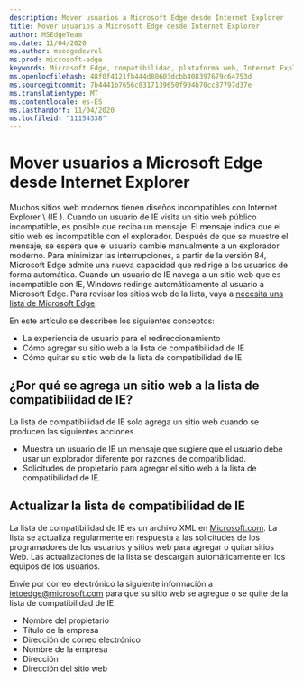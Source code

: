 ```yaml
---
description: Mover usuarios a Microsoft Edge desde Internet Explorer
title: Mover usuarios a Microsoft Edge desde Internet Explorer
author: MSEdgeTeam
ms.date: 11/04/2020
ms.author: msedgedevrel
ms.prod: microsoft-edge
keywords: Microsoft Edge, compatibilidad, plataforma web, Internet Explorer
ms.openlocfilehash: 48f0f4121fb444d80603dcbb408397679c64753d
ms.sourcegitcommit: 7b4441b7656c8317139650f904b70cc87797d37e
ms.translationtype: MT
ms.contentlocale: es-ES
ms.lasthandoff: 11/04/2020
ms.locfileid: "11154338"
---
```

# Mover usuarios a Microsoft Edge desde Internet Explorer 

Muchos sitios web modernos tienen diseños incompatibles con Internet Explorer \ (IE \).  Cuando un usuario de IE visita un sitio web público incompatible, es posible que reciba un mensaje.  El mensaje indica que el sitio web es incompatible con el explorador.  Después de que se muestre el mensaje, se espera que el usuario cambie manualmente a un explorador moderno.  Para minimizar las interrupciones, a partir de la versión 84, Microsoft Edge admite una nueva capacidad que redirige a los usuarios de forma automática.  Cuando un usuario de IE navega a un sitio web que es incompatible con IE, Windows redirige automáticamente al usuario a Microsoft Edge.  Para revisar los sitios web de la lista, vaya a [necesita una lista de Microsoft Edge][MicrosoftEdgeNeededgeV1].

En este artículo se describen los siguientes conceptos:  

*   La experiencia de usuario para el redireccionamiento  
*   Cómo agregar su sitio web a la lista de compatibilidad de IE  
*   Cómo quitar su sitio web de la lista de compatibilidad de IE  
    
## ¿Por qué se agrega un sitio web a la lista de compatibilidad de IE?  

La lista de compatibilidad de IE solo agrega un sitio web cuando se producen las siguientes acciones.  

*   Muestra un usuario de IE un mensaje que sugiere que el usuario debe usar un explorador diferente por razones de compatibilidad.  
*   Solicitudes de propietario para agregar el sitio web a la lista de compatibilidad de IE.  
    
## Actualizar la lista de compatibilidad de IE  

La lista de compatibilidad de IE es un archivo XML en [Microsoft.com][MicrosoftOfficialHome].  La lista se actualiza regularmente en respuesta a las solicitudes de los programadores de los usuarios y sitios web para agregar o quitar sitios Web.  Las actualizaciones de la lista se descargan automáticamente en los equipos de los usuarios.  

Envíe por correo electrónico la siguiente información a [ietoedge@microsoft.com][MailtoMicrosoftIetoedge] para que su sitio web se agregue o se quite de la lista de compatibilidad de IE.    

*   Nombre del propietario  
*   Título de la empresa  
*   Dirección de correo electrónico  
*   Nombre de la empresa  
*   Dirección  
*   Dirección del sitio web  
<!--  *   Telephone number  -->  
<!--  *   Target platform \(desktop, phone, Xbox\)  -->  
    
<!-- links -->  

[MailtoMicrosoftIetoedge]: mailto:ietoedge@microsoft.com "Enviar un correo electrónico a ietoedge@microsoft.com"  

[MicrosoftOfficialHome]: https://www.microsoft.com "Página de inicio oficial de Microsoft"  

[MicrosoftEdgeNeededgeV1]:  https://edge.microsoft.com/neededge/v1 "Se necesita la lista de Microsoft Edge v1 XML Microsoft Edge"  
